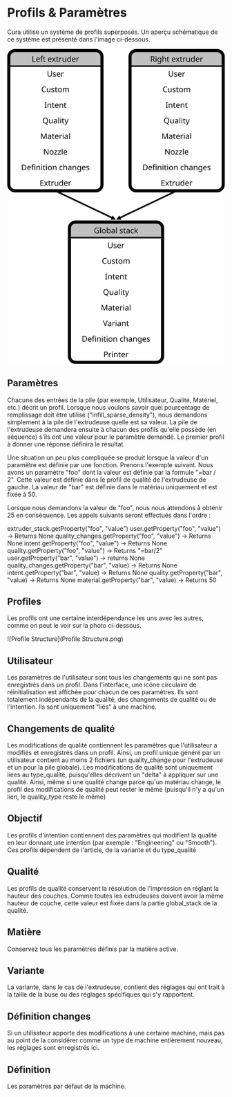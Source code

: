 Profils & Paramètres
======

Cura utilise un système de profils superposés. Un aperçu schématique de ce système est présenté dans l'image ci-dessous.

![Machine instance](machine_instance.svg)

Paramètres
----

Chacune des entrées de la pile (par exemple, Utilisateur, Qualité, Matériel, etc.) décrit un profil. Lorsque nous voulons savoir quel pourcentage de remplissage doit être utilisé ("infill_sparse_density"), nous demandons simplement à la pile de l'extrudeuse quelle est sa valeur. La pile de l'extrudeuse demandera ensuite à chacun des profils qu'elle possède (en séquence) s'ils ont une valeur pour le paramètre demandé. Le premier profil à donner une réponse définira le résultat.

Une situation un peu plus compliquée se produit lorsque la valeur d'un paramètre est définie par une fonction. Prenons l'exemple suivant. Nous avons un paramètre "foo" dont la valeur est définie par la formule "=bar / 2". Cette valeur est définie dans le profil de qualité de l'extrudeuse de gauche. La valeur de "bar" est définie dans le matériau uniquement et est fixée à 50.

Lorsque nous demandons la valeur de "foo", nous nous attendons à obtenir 25 en conséquence. Les appels suivants seront effectués dans l'ordre :

extruder_stack.getProperty("foo", "value")
user.getProperty("foo", "value") -> Returns None
quality_changes.getProperty("foo", "value") -> Returns None
intent.getProperty("foo", "value") -> Returns None
quality.getProperty("foo", "value") -> Returns "=bar/2"
user.getProperty("bar", "value") -> returns None
quality_changes.getProperty("bar", "value) -> Returns None
intent.getProperty("bar", "value) -> Returns None
quality.getProperty("bar", "value) -> Returns None
material.getProperty("bar", "value) -> Returns 50

Profiles
-----
Les profils ont une certaine interdépendance les uns avec les autres, comme on peut le voir sur la photo ci-dessous. 

![Profile Structure](Profile Structure.png)

Utilisateur
--
Les paramètres de l'utilisateur sont tous les changements qui ne sont pas enregistrés dans un profil. Dans l'interface, une icône circulaire de réinitialisation est affichée pour chacun de ces paramètres. Ils sont totalement indépendants de la qualité, des changements de qualité ou de l'intention. Ils sont uniquement "liés" à une machine.

Changements de qualité
--
Les modifications de qualité contiennent les paramètres que l'utilisateur a modifiés et enregistrés dans un profil. Ainsi, un profil unique généré par un utilisateur contient au moins 2 fichiers (un quality_change pour l'extrudeuse et un pour la pile globale). Les modifications de qualité sont uniquement liées au type_qualité, puisqu'elles décrivent un "delta" à appliquer sur une qualité. Ainsi, même si une qualité change parce qu'un matériau change, le profil des modifications de qualité peut rester le même (puisqu'il n'y a qu'un lien, le quality_type reste le même)

Objectif
--
Les profils d'intention contiennent des paramètres qui modifient la qualité en leur donnant une intention (par exemple : "Engineering" ou "Smooth"). Ces profils dépendent de l'article, de la variante et du type_qualité

Qualité
--
Les profils de qualité conservent la résolution de l'impression en réglant la hauteur des couches. Comme toutes les extrudeuses doivent avoir la même hauteur de couche, cette valeur est fixée dans la partie global_stack de la qualité.

Matière
--
Conservez tous les paramètres définis par la matière active.

Variante
--
La variante, dans le cas de l'extrudeuse, contient des réglages qui ont trait à la taille de la buse ou des réglages spécifiques qui s'y rapportent.

Définition changes
--
Si un utilisateur apporte des modifications à une certaine machine, mais pas au point de la considérer comme un type de machine entièrement nouveau, les réglages sont enregistrés ici.

Définition
--
Les paramètres par défaut de la machine.